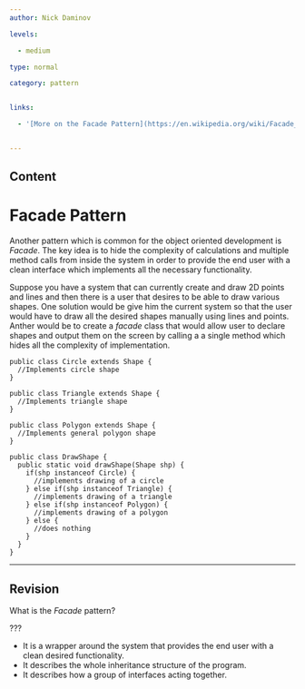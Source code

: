 ```yaml
---
author: Nick Daminov

levels:

  - medium

type: normal

category: pattern


links:

  - '[More on the Facade Pattern](https://en.wikipedia.org/wiki/Facade_pattern){website}'


---
```

## Content
# Facade Pattern

Another pattern which is common for the object oriented development is *Facade*. The key idea is to hide the complexity of calculations and multiple method calls from inside the system in order to provide the end user with a clean interface which implements all the necessary functionality.

Suppose you have a system that can currently create and draw 2D points and lines and then there is a user that desires to be able to draw various shapes. One solution would be give him the current system so that the user would have to draw all the desired shapes manually using lines and points. Anther would be to create a *facade* class that would allow user to declare shapes and output them on the screen by calling a a single method which hides all the complexity of implementation.
```
public class Circle extends Shape {
  //Implements circle shape
}

public class Triangle extends Shape {
  //Implements triangle shape
}

public class Polygon extends Shape {
  //Implements general polygon shape
}

public class DrawShape {
  public static void drawShape(Shape shp) {
    if(shp instanceof Circle) {
      //implements drawing of a circle
    } else if(shp instanceof Triangle) {
      //implements drawing of a triangle
    } else if(shp instanceof Polygon) {
      //implements drawing of a polygon
    } else {
      //does nothing
    }
  }
}
```

---
## Revision

What is the *Facade* pattern?

???


* It is a wrapper around the system that provides the end user with a clean desired functionality.
* It describes the whole inheritance structure of the program.
* It describes how a group of interfaces acting together.

